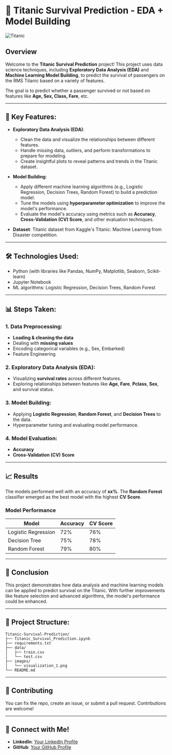 
# 🚢 Titanic Survival Prediction - EDA + Model Building

![Titanic](https://www.google.com/url?sa=i&url=https%3A%2F%2Fwww.gifcen.com%2Ftitanic-gif-9%2F&psig=AOvVaw2VnEBAfJ4DXv6g_IkNUrTc&ust=1745578363687000&source=images&cd=vfe&opi=89978449&ved=0CBMQjRxqFwoTCICU-KbA8IwDFQAAAAAdAAAAABAI)

## Overview

Welcome to the **Titanic Survival Prediction** project! This project uses data science techniques, including **Exploratory Data Analysis (EDA)** and **Machine Learning Model Building**, to predict the survival of passengers on the RMS Titanic based on a variety of features.

The goal is to predict whether a passenger survived or not based on features like **Age, Sex, Class, Fare**, etc.

---

## 🎯 Key Features:

- **Exploratory Data Analysis (EDA)**: 
  - Clean the data and visualize the relationships between different features.
  - Handle missing data, outliers, and perform transformations to prepare for modeling.
  - Create insightful plots to reveal patterns and trends in the Titanic dataset.

- **Model Building**: 
  - Apply different machine learning algorithms (e.g., Logistic Regression, Decision Trees, Random Forest) to build a prediction model.
  - Tune the models using **hyperparameter optimization** to improve the model's performance.
  - Evaluate the model's accuracy using metrics such as **Accuracy**, **Cross-Validation (CV) Score**, and other evaluation techniques.

- **Dataset**: Titanic dataset from Kaggle's Titanic: Machine Learning from Disaster competition.

---

## 🛠️ Technologies Used:

- Python (with libraries like Pandas, NumPy, Matplotlib, Seaborn, Scikit-learn)
- Jupyter Notebook
- ML algorithms: Logistic Regression, Decision Trees, Random Forest

---

## 📊 Steps Taken:

### 1. **Data Preprocessing**: 
   - **Loading & cleaning the data**
   - Dealing with **missing values**
   - Encoding categorical variables (e.g., Sex, Embarked)
   - Feature Engineering

### 2. **Exploratory Data Analysis (EDA)**: 
   - Visualizing **survival rates** across different features.
   - Exploring relationships between features like **Age**, **Fare**, **Pclass**, **Sex**, and survival status.


### 3. **Model Building**:
   - Applying **Logistic Regression**, **Random Forest**, and **Decision Trees** to the data.
   - Hyperparameter tuning and evaluating model performance.


### 4. **Model Evaluation**:
   - **Accuracy**
   - **Cross-Validation (CV) Score**

---

## 📈 Results

The models performed well with an accuracy of **xx%**. The **Random Forest** classifier emerged as the best model with the highest **CV Score**.

### Model Performance

| Model                | Accuracy | CV Score |
|----------------------|----------|----------|
| Logistic Regression   | 72%      | 76%      |
| Decision Tree         | 75%      | 78%      |
| Random Forest         | 79%      | 80%      |

---

## 🔑 Conclusion

This project demonstrates how data analysis and machine learning models can be applied to predict survival on the Titanic. With further improvements like feature selection and advanced algorithms, the model's performance could be enhanced.

---

## 📂 Project Structure:

```
Titanic-Survival-Prediction/
├── Titanic_Survival_Prediction.ipynb
├── requirements.txt
├── data/
│   ├── train.csv
│   └── test.csv
├── images/
│   └── visualization_1.png
└── README.md
```

---

## 🤝 Contributing

You can fix the repo, create an issue, or submit a pull request. Contributions are welcome!

---

## 💬 Connect with Me!

- **LinkedIn**: [Your LinkedIn Profile](https://www.linkedin.com)
- **GitHub**: [Your GitHub Profile](https://github.com/yourusername)

